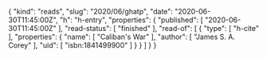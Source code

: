 {
  "kind": "reads",
  "slug": "2020/06/ghatp",
  "date": "2020-06-30T11:45:00Z",
  "h": "h-entry",
  "properties": {
    "published": [
      "2020-06-30T11:45:00Z"
    ],
    "read-status": [
      "finished"
    ],
    "read-of": [
      {
        "type": [
          "h-cite"
        ],
        "properties": {
          "name": [
            "Caliban's War"
          ],
          "author": [
            "James S. A. Corey"
          ],
          "uid": [
            "isbn:1841499900"
          ]
        }
      }
    ]
  }
}

